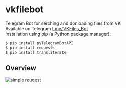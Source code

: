# vkfilebot
Telegram Bot for serching and donloading files from VK<br>
Available on Telegram [t.me/VKFiles_Bot](https://t.me/VKFiles_Bot)<br>
Installation using pip (a Python package manager):<br>

```bash
$ pip install pyTelegramBotAPI
$ pip install requests
$ pip install transliterate
```
## Overview

![simple reuqest](https://github.com/ddci/vkfilebot/blob/master/img/overview.jpg?raw=true)
